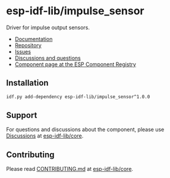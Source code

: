# esp-idf-lib/impulse_sensor

Driver for impulse output sensors.

* [Documentation](https://esp-idf-lib.github.io/impulse_sensor/)
* [Repository](https://github.com/esp-idf-lib/impulse_sensor)
* [Issues](https://github.com/esp-idf-lib/impulse_sensor/issues)
* [Discussions and questions](https://github.com/esp-idf-lib/core/discussions)
* [Component page at the ESP Component Registry](https://components.espressif.com/components/esp-idf-lib/impulse_sensor)

## Installation

```sh
idf.py add-dependency esp-idf-lib/impulse_sensor^1.0.0
```

## Support

For questions and discussions about the component, please use
[Discussions](https://github.com/esp-idf-lib/core/discussions)
at [esp-idf-lib/core](https://github.com/esp-idf-lib/core).

## Contributing

Please read [CONTRIBUTING.md](https://github.com/esp-idf-lib/core/blob/main/CONTRIBUTING.md)
at [esp-idf-lib/core](https://github.com/esp-idf-lib/core).
